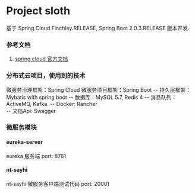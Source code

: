 # Project sloth

基于 Spring Cloud Finchley.RELEASE, Spring Boot 2.0.3.RELEASE 版本开发.

### 参考文档

1. [spring cloud 官方文档](http://cloud.spring.io/spring-cloud-static/Finchley.RELEASE/single/spring-cloud.html)

### 分布式云项目，使用到的技术
微服务治理框架：Spring Cloud
微服务项目框架：Spring Boot
-- 持久层框架： Mybatis with spring boot
-- 数据库：MySQL 5.7, Redis 4
-- 消息队列：ActiveMQ, Kafka.
-- Docker: Rancher  
-- 文档Api: Swagger

### 微服务模块

#### eureka-server
eureka 服务端
port: 8761

#### nt-sayhi
nt-sayhi 微服务客户端测试代码
port: 20001